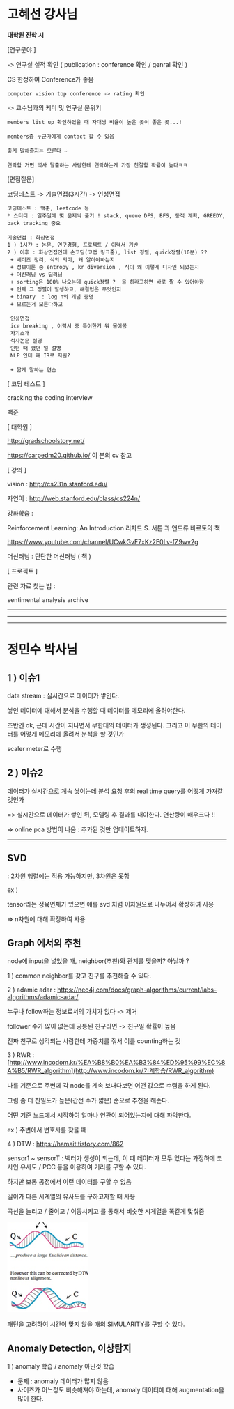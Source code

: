 # 고혜선 강사님

**대학원 진학 시**

[연구분야 ]

-> 연구실 실적 확인 ( publication :  conference 확인 / genral 확인 )

CS 한정하여 Conference가 좋음

```
computer vision top conference -> rating 확인
```

->  교수님과의 케미 및 연구실 분위기

```
members list up 확인하였을 때 자대생 비율이 높은 곳이 좋은 곳...!

members중 누군가에게 contact 할 수 있음

좋게 말해줄지는 모른다 ~

연락할 거면 석사 탈출하는 사람한테 연락하는게 가장 친절할 확률이 높다ㅋㅋ
```

[면접질문]

코딩테스트 -> 기술면접(3시간) -> 인성면접

```
코딩테스트 : 백준, leetcode 등
* 스터디 : 일주일에 몇 문제씩 풀기 ! stack, queue DFS, BFS, 동적 계획, GREEDY, back tracking 중요

기술면접 : 화상면접
1 ) 1시간 : 논문, 연구경험, 프로젝트 / 이력서 기반
2 ) 이후 : 화상면접인데 손코딩(코랩 링크줌), list 정렬, quick정렬(10분) ??
 + 베이즈 정리, 식의 의미, 왜 알아야하는지
 + 정보이론 중 entropy , kr diversion , 식이 왜 이렇게 디자인 되었는지 
 + 머신러닝 vs 딥러닝
 + sorting은 100% 나오는데 quick정렬 ?  을 하라고하면 바로 짤 수 있어야함
 + 언제 그 정렬이 발생하고, 해결법은 무엇인지
 + binary  : log n의 개념 증명
 + 모르는거 모른다하고
 
 인성면접
 ice breaking , 이력서 중 특이한거 뭐 물어봄
 자기소개
 석사논문 설명
 인턴 때 했던 일 설명
 NLP 인데 왜 IR로 지원?
 
 + 짧게 말하는 연습
```



[ 코딩 테스트 ]

cracking the coding interview

백준

[ 대학원 ] 

http://gradschoolstory.net/ 

https://carpedm20.github.io/ 이 분의 cv 참고

[ 강의 ]

vision : http://cs231n.stanford.edu/

자연어 : http://web.stanford.edu/class/cs224n/

강화학습 : 

Reinforcement Learning: An Introduction 리차드 S. 서튼 과 앤드류 바르토의 책

https://www.youtube.com/channel/UCwkGvF7xKz2E0Lv-fZ9wv2g

머신러닝 : 단단한 머신러닝 ( 책 )

[ 프로젝트 ]

관련 자료 찾는 법 :

sentimental analysis archive 



-----

-----------

----

# 정민수 박사님

## 1 ) 이슈1 

data stream : 실시간으로 데이터가 쌓인다.

쌓인 데이터에 대해서 분석을 수행할 때 데이터를 메모리에 올려야한다.

초반엔 ok, 근데 시간이 지나면서 무한대의 데이터가 생성된다. 그리고 이 무한의 데이터를 어떻게 메모리에 올려서 분석을 할 것인가 

scaler meter로 수행

## 2 ) 이슈2 

데이터가 실시간으로 계속 쌓이는데 분석 요청 후의 real time query를 어떻게 가져갈 것인가



=> 실시간으로 데이터가 쌓인 뒤, 모델링 후 결과를 내야한다. 연산량이 매우크다 !! 

=> online pca 방법이 나옴 : 추가된 것만 업데이트하자.

 

---

## SVD

: 2차원 행렬에는 적용 가능하지만, 3차원은 못함

ex )

tensor라는 정육면체가 있으면 얘를 svd 처럼 이차원으로 나누어서 확장하여 사용

=> n차원에 대해 확장하여 사용 



## Graph 에서의 추천

node에  input을 넣었을 때, neighbor(추천)와 관계를 맺을까? 아닐까 ?

1 ) common neighbor를 갖고 친구를 추천해줄 수 있다.

2 ) adamic adar : https://neo4j.com/docs/graph-algorithms/current/labs-algorithms/adamic-adar/

누구나 follow하는 정보로서의 가치가 없다 -> 제거

follower 수가 많이 없는데 공통된 친구라면 -> 친구일 확률이 높음

진짜 친구로 생각되는 사람한테 가중치를 줘서 이를 counting하는 것

3 ) RWR : [http://www.incodom.kr/%EA%B8%B0%EA%B3%84%ED%95%99%EC%8A%B5/RWR_algorithm](http://www.incodom.kr/기계학습/RWR_algorithm)

나를 기준으로 주변에 각 node를 계속 보내다보면 어떤 값으로 수렴을 하게 된다.

그럼 좀 더 친밀도가 높은(간선 수가 짧은) 순으로 추천을 해준다.

어떤 기준 노드에서 시작하여 얼마나 연관이 되어있는지에 대해 파악한다.

ex ) 주변에서 변호사를 찾을 때

4 ) DTW : https://hamait.tistory.com/862

sensor1 ~ sensorT : 벡터가 생성이 되는데, 이 때 데이터가 모두 있다는 가정하에 코사인 유사도 / PCC 등을 이용하여 거리를 구할 수 있다.

하지만 보통 공정에서 이런 데이터를 구할 수 없음

길이가 다른 시계열의 유사도를 구하고자할 때 사용

곡선을 늘리고 / 줄이고 / 이동시키고 를 통해서 비슷한 시계열을 똑같게 맞춰줌

 ![image-20200720174959974](TIPS.assets/image-20200720174959974.png)

패턴을 고려하여 시간이 맞지 않을 때의 SIMULARITY를 구할 수 있다.



## Anomaly Detection, 이상탐지

1 ) anomaly 학습 / anomaly 아닌것 학습

* 문제 : anomaly 데이터가 많지 않음
* 사이즈가 어느정도 비슷해져야 하는데, anomaly 데이터에 대해 augmentation을 많이 한다.





